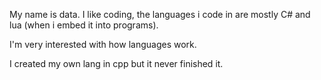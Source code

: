 My name is data.
I like coding, the languages i code in are mostly C# and lua (when i embed it into programs).

I'm very interested with how languages work. 

I created my own lang in cpp but it never finished it.
